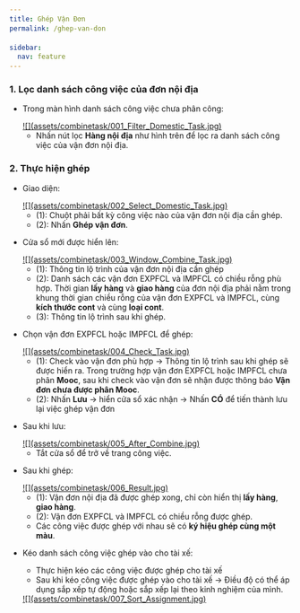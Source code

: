 ```yaml
---
title: Ghép Vận Đơn
permalink: /ghep-van-don

sidebar:
  nav: feature
---
```



### **1. Lọc danh sách công việc của đơn nội địa**
* Trong màn hình danh sách công việc chưa phân công:

     <a href='assets/combinetask/001_Filter_Domestic_Task.jpg'>
          ![](assets/combinetask/001_Filter_Domestic_Task.jpg)
     </a>

     * Nhấn nút lọc **Hàng nội địa** như hình trên để lọc ra danh sách công việc của vận đơn nội địa.

### **2. Thực hiện ghép**
* Giao diện:

     <a href='assets/combinetask/002_Select_Domestic_Task.jpg'>
          ![](assets/combinetask/002_Select_Domestic_Task.jpg)
     </a>

     * (1): Chuột phải bất kỳ công việc nào của vận đơn nội địa cần ghép.
     * (2): Nhấn **Ghép vận đơn**.

* Cửa sổ mới được hiển lên:

     <a href='assets/combinetask/003_Window_Combine_Task.jpg'>
          ![](assets/combinetask/003_Window_Combine_Task.jpg)
     </a>

     * (1): Thông tin lộ trình của vận đơn nội địa cần ghép
     * (2): Danh sách các vận đơn EXPFCL và IMPFCL có chiều rỗng phù hợp. Thời gian **lấy hàng** và **giao hàng** của đơn nội địa phải nằm trong khung thời gian chiều rỗng của vận đơn EXPFCL và IMPFCL, cùng **kích thước cont** và cùng **loại cont**.
     * (3): Thông tin lộ trình sau khi ghép.

* Chọn vận đơn EXPFCL hoặc IMPFCL để ghép:

     <a href='assets/combinetask/004_Check_Task.jpg'>
          ![](assets/combinetask/004_Check_Task.jpg)
     </a>

     * (1): Check vào vận đơn phù hợp &#8594; Thông tin lộ trình sau khi ghép sẽ được hiển ra. Trong trường hợp vận đơn EXPFCL hoặc IMPFCL chưa phân **Mooc**, sau khi check vào vận đơn sẽ nhận được thông báo **Vận đơn chưa được phân Mooc**.
     * (2): Nhấn **Lưu** &#8594; hiển cửa sổ xác nhận &#8594; Nhấn **CÓ** để tiến thành lưu lại việc ghép vận đơn

* Sau khi lưu:

     <a href='assets/combinetask/005_After_Combine.jpg'>
          ![](assets/combinetask/005_After_Combine.jpg)
     </a>

     * Tắt cửa sổ để trở về trang công việc.

* Sau khi ghép:

     <a href='assets/combinetask/006_Result.jpg'>
          ![](assets/combinetask/006_Result.jpg)
     </a>      

     * (1): Vận đơn nội địa đã được ghép xong, chỉ còn hiển thị **lấy hàng**, **giao hàng**. 
     * (2): Vận đơn EXPFCL và IMPFCL có chiều rỗng được ghép.
     * Các công việc được ghép với nhau sẽ có **ký hiệu ghép cùng một màu**.

* Kéo danh sách công việc ghép vào cho tài xế:

     * Thực hiện kéo các công việc được ghép cho tài xế
     * Sau khi kéo công việc được ghép vào cho tài xế &#8594; Điều độ có thể áp dụng sắp xếp tự động hoặc sắp xếp lại theo kinh nghiệm của mình.

     <a href='assets/combinetask/007_Sort_Assignment.jpg'>
          ![](assets/combinetask/007_Sort_Assignment.jpg)
     </a>